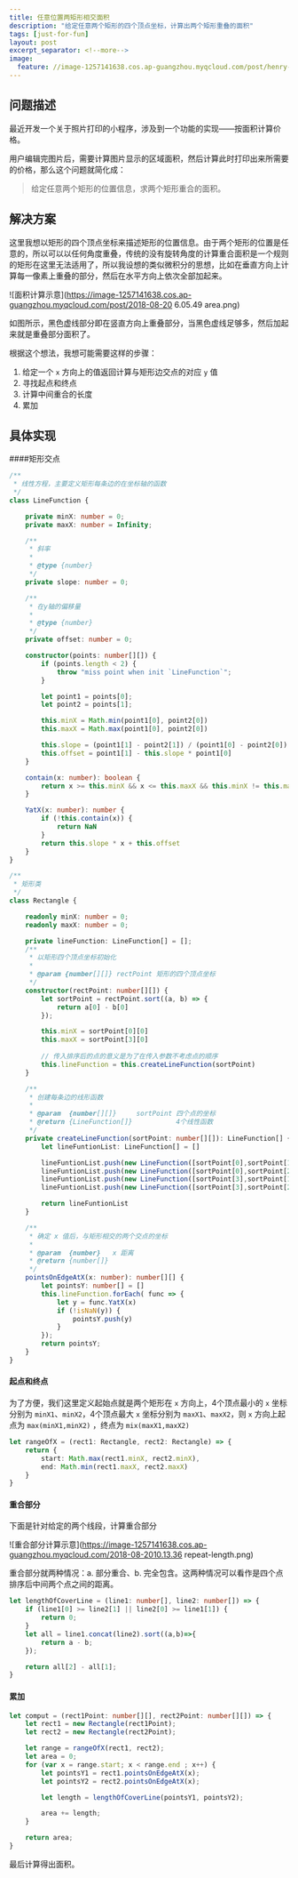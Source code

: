 ```yaml
---
title: 任意位置两矩形相交面积
description: "给定任意两个矩形的四个顶点坐标，计算出两个矩形重叠的面积"
tags: [just-for-fun]
layout: post
excerpt_separator: <!--more-->
image:
  feature: //image-1257141638.cos.ap-guangzhou.myqcloud.com/post/henry-co-693981-unsplash.jpg
---
```


## 问题描述

最近开发一个关于照片打印的小程序，涉及到一个功能的实现——按面积计算价格。

用户编辑完图片后，需要计算图片显示的区域面积，然后计算此时打印出来所需要的价格，那么这个问题就简化成：

> 给定任意两个矩形的位置信息，求两个矩形重合的面积。

## 解决方案

这里我想以矩形的四个顶点坐标来描述矩形的位置信息。由于两个矩形的位置是任意的，所以可以以任何角度重叠，传统的没有旋转角度的计算重合面积是一个规则的矩形在这里无法适用了，所以我设想的类似微积分的思想，比如在垂直方向上计算每一像素上重叠的部分，然后在水平方向上依次全部加起来。

![面积计算示意](https://image-1257141638.cos.ap-guangzhou.myqcloud.com/post/2018-08-20 6.05.49 area.png)

如图所示，黑色虚线部分即在竖直方向上重叠部分，当黑色虚线足够多，然后加起来就是重叠部分面积了。

根据这个想法，我想可能需要这样的步骤：

1. 给定一个 `x` 方向上的值返回计算与矩形边交点的对应 `y` 值
2. 寻找起点和终点
3. 计算中间重合的长度
4. 累加

## 具体实现

####矩形交点

```typescript
/**
 * 线性方程，主要定义矩形每条边的在坐标轴的函数
 */
class LineFunction {

	private minX: number = 0;
	private maxX: number = Infinity;

	/**
	 * 斜率
	 * 
	 * @type {number}
	 */
	private slope: number = 0;

	/**
	 * 在y轴的偏移量
	 * 
	 * @type {number}
	 */
	private offset: number = 0;

	constructor(points: number[][]) {
		if (points.length < 2) {
			throw "miss point when init `LineFunction`";	
		}

		let point1 = points[0];
		let point2 = points[1];

		this.minX = Math.min(point1[0], point2[0])
		this.maxX = Math.max(point1[0], point2[0])

		this.slope = (point1[1] - point2[1]) / (point1[0] - point2[0])
		this.offset = point1[1] - this.slope * point1[0]
	}

	contain(x: number): boolean {
		return x >= this.minX && x <= this.maxX && this.minX != this.maxX
	}

	YatX(x: number): number {
		if (!this.contain(x)) {
			return NaN
		}
		return this.slope * x + this.offset
	}
}

/**
 * 矩形类
 */
class Rectangle {

	readonly minX: number = 0;
	readonly maxX: number = 0;

	private lineFunction: LineFunction[] = [];
	/**
	 * 以矩形四个顶点坐标初始化
	 * 
	 * @param {number[][]} rectPoint 矩形的四个顶点坐标
	 */
	constructor(rectPoint: number[][]) {
		let sortPoint = rectPoint.sort((a, b) => {
			return a[0] - b[0]
		});

		this.minX = sortPoint[0][0]
		this.maxX = sortPoint[3][0]
		
        // 传入排序后的点的意义是为了在传入参数不考虑点的顺序
		this.lineFunction = this.createLineFunction(sortPoint)
	}

	/**
	 * 创建每条边的线形函数
	 * 
	 * @param  {number[][]}     sortPoint 四个点的坐标
	 * @return {LineFunction[]}           4个线性函数
	 */
	private createLineFunction(sortPoint: number[][]): LineFunction[] {
		let lineFuntionList: LineFunction[] = []

		lineFuntionList.push(new LineFunction([sortPoint[0],sortPoint[1]]))
		lineFuntionList.push(new LineFunction([sortPoint[0],sortPoint[2]]))
		lineFuntionList.push(new LineFunction([sortPoint[3],sortPoint[1]]))
		lineFuntionList.push(new LineFunction([sortPoint[3],sortPoint[2]]))

		return lineFuntionList
	}

	/**
	 * 确定 x 值后，与矩形相交的两个交点的坐标
	 * 
	 * @param  {number}   x 距离
	 * @return {number[]}   
	 */
	pointsOnEdgeAtX(x: number): number[][] {
		let pointsY: number[] = []
		this.lineFunction.forEach( func => {
			let y = func.YatX(x)
			if (!isNaN(y)) {
				pointsY.push(y)
			}
		});
		return pointsY;
	}
}
```

#### 起点和终点

为了方便，我们这里定义起始点就是两个矩形在 `x` 方向上，4个顶点最小的 `x` 坐标分别为  `minX1`、`minX2`，4个顶点最大 `x` 坐标分别为 `maxX1`、`maxX2`，则 `x` 方向上起点为 `max(minX1,minX2)` ，终点为 `mix(maxX1,maxX2)`

```typescript
let rangeOfX = (rect1: Rectangle, rect2: Rectangle) => {
	return {
		start: Math.max(rect1.minX, rect2.minX),
		end: Math.min(rect1.maxX, rect2.maxX)
	}
}
```



#### 重合部分

下面是针对给定的两个线段，计算重合部分

![重合部分计算示意](https://image-1257141638.cos.ap-guangzhou.myqcloud.com/2018-08-2010.13.36 repeat-length.png)

重合部分就两种情况：a. 部分重合、b. 完全包含。这两种情况可以看作是四个点排序后中间两个点之间的距离。

```typescript
let lengthOfCoverLine = (line1: number[], line2: number[]) => {
	if (line1[0] >= line2[1] || line2[0] >= line1[1]) {
		return 0;
	}
	let all = line1.concat(line2).sort((a,b)=>{
		return a - b;
	});

	return all[2] - all[1];
}
```

#### 累加

```typescript
let comput = (rect1Point: number[][], rect2Point: number[][]) => {
	let rect1 = new Rectangle(rect1Point);
	let rect2 = new Rectangle(rect2Point);

	let range = rangeOfX(rect1, rect2);
	let area = 0;
	for (var x = range.start; x < range.end ; x++) {
		let pointsY1 = rect1.pointsOnEdgeAtX(x);
		let pointsY2 = rect2.pointsOnEdgeAtX(x);

		let length = lengthOfCoverLine(pointsY1, pointsY2);

		area += length;
	}

	return area;
}
```

最后计算得出面积。